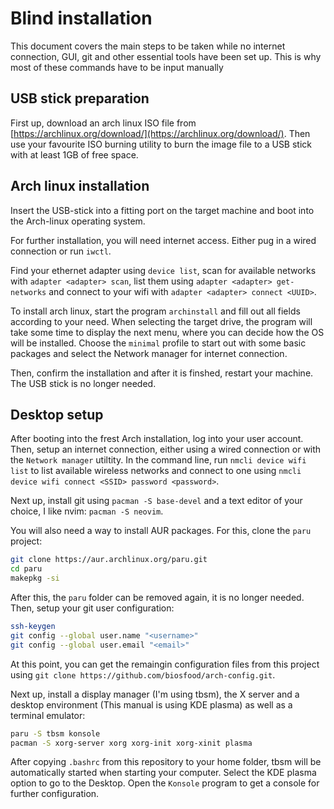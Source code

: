 # Blind installation
This document covers the main steps to be taken while no internet connection, GUI, git and other essential tools have been set up. This is why most of these commands have to be input manually

## USB stick preparation

First up, download an arch linux ISO file from [https://archlinux.org/download/](https://archlinux.org/download/). Then use your favourite ISO burning utility to burn the image file to a USB stick with at least 1GB of free space.

## Arch linux installation

Insert the USB-stick into a fitting port on the target machine and boot into the Arch-linux operating system.

For further installation, you will need internet access. Either pug in a wired connection or run `iwctl`. 

Find your ethernet adapter using `device list`, scan for available networks with `adapter <adapter> scan`, list them using `adapter <adapter> get-networks` and connect to your wifi with `adapter <adapter> connect <UUID>`.

To install arch linux, start the program `archinstall` and fill out all fields according to your need. When selecting the target drive, the program will take some time to display the next menu, where you can decide how the OS will be installed. Choose the `minimal` profile to start out with some basic packages and select the Network manager for internet connection.

Then, confirm the installation and after it is finshed, restart your machine. The USB stick is no longer needed.

## Desktop setup

After booting into the frest Arch installation, log into your user account. Then, setup an internet connection, either using a wired connection or with the `Network manager` utiltity. In the command line, run `nmcli device wifi list` to list available wireless networks and connect to one using `nmcli device wifi connect <SSID> password <password>`.

Next up, install git using `pacman -S base-devel` and a text editor of your choice, I like nvim: `pacman -S neovim`.

You will also need a way to install AUR packages. For this, clone the `paru` project:
```bash
git clone https://aur.archlinux.org/paru.git
cd paru
makepkg -si
```

After this, the `paru` folder can be removed again, it is no longer needed. Then, setup your git user configuration:

```bash
ssh-keygen
git config --global user.name "<username>"
git config --global user.email "<email>"
```

At this point, you can get the remaingin configuration files from this project using `git clone https://github.com/biosfood/arch-config.git`.

Next up, install a display manager (I'm using tbsm), the X server and a desktop environment (This manual is using KDE plasma) as well as a terminal emulator:

```bash
paru -S tbsm konsole
pacman -S xorg-server xorg xorg-init xorg-xinit plasma
```

After copying `.bashrc` from this repository to your home folder, tbsm will be automatically started when starting your computer. Select the KDE plasma option to go to the Desktop. Open the `Konsole` program to get a console for further configuration.
